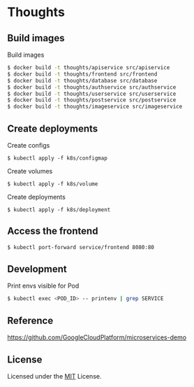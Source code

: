 # Thoughts

## Build images

Build images
```sh
$ docker build -t thoughts/apiservice src/apiservice
$ docker build -t thoughts/frontend src/frontend
$ docker build -t thoughts/database src/database
$ docker build -t thoughts/authservice src/authservice
$ docker build -t thoughts/userservice src/userservice
$ docker build -t thoughts/postservice src/postservice
$ docker build -t thoughts/imageservice src/imageservice
```

## Create deployments

Create configs
```
$ kubectl apply -f k8s/configmap
```

Create volumes
```
$ kubectl apply -f k8s/volume
```

Create deployments
```
$ kubectl apply -f k8s/deployment
```

## Access the frontend

```sh
$ kubectl port-forward service/frontend 8080:80
```

## Development

Print envs visible for Pod
```sh
$ kubectl exec <POD_ID> -- printenv | grep SERVICE
```

## Reference

https://github.com/GoogleCloudPlatform/microservices-demo

## License

Licensed under the [MIT](LICENSE) License.
